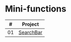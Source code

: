 # Mini-functions



|  #  | Project                                                                                                                     | 
| :-: | --------------------------------------------------------------------------------------------------------------------------- | 
| 01  | [SearchBar](https://github.com/seongjinpark1/Mini-functions/tree/master/SearchBar)                             | 
